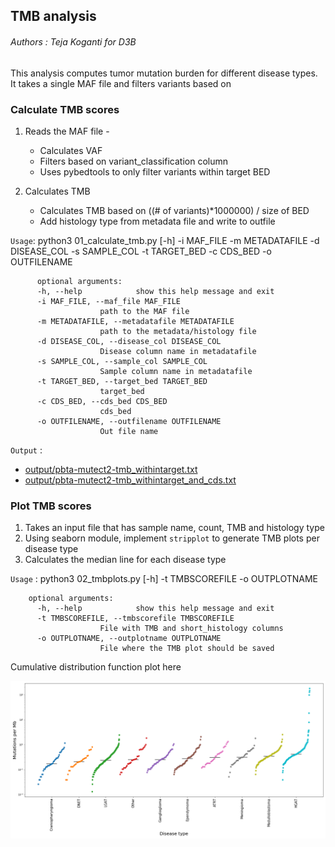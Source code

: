 ## TMB analysis

###### Authors : Teja Koganti for D3B

This analysis computes tumor mutation burden for different disease types.
It takes a single MAF file and filters variants  based on

### Calculate TMB scores
  1. Reads the MAF file -
      - Calculates VAF
      - Filters based on variant_classification column
      - Uses pybedtools to only filter variants within target BED

  2. Calculates TMB
      - Calculates TMB based on ((# of variants)*1000000) / size of BED
      - Add histology type from metadata file and write to outfile


   `Usage`: python3 01_calculate_tmb.py [-h] -i MAF_FILE -m METADATAFILE -d DISEASE_COL -s
                           SAMPLE_COL -t TARGET_BED -c CDS_BED -o OUTFILENAME

          optional arguments:
          -h, --help            show this help message and exit
          -i MAF_FILE, --maf_file MAF_FILE
                        path to the MAF file
          -m METADATAFILE, --metadatafile METADATAFILE
                        path to the metadata/histology file
          -d DISEASE_COL, --disease_col DISEASE_COL
                        Disease column name in metadatafile
          -s SAMPLE_COL, --sample_col SAMPLE_COL
                        Sample column name in metadatafile
          -t TARGET_BED, --target_bed TARGET_BED
                        target_bed
          -c CDS_BED, --cds_bed CDS_BED
                        cds_bed
          -o OUTFILENAME, --outfilename OUTFILENAME
                        Out file name

   `Output` :

   - [output/pbta-mutect2-tmb_withintarget.txt](https://github.com/d3b-center/d3b-bix-analysis-toolkit/tree/TMBanalysis/analyses/TMBanalysis/output)
   - [output/pbta-mutect2-tmb_withintarget_and_cds.txt](https://github.com/d3b-center/d3b-bix-analysis-toolkit/blob/feature/tmb_code/analyses/TMBanalysis/output/pbta-mutect2-tmb_withintarget_and_cds.txt)


### Plot TMB scores

 1. Takes an input file that has sample name, count, TMB and histology type
 2. Using seaborn module, implement `stripplot` to generate TMB plots per disease type
 3. Calculates the median line for each disease type

   `Usage` : python3 02_tmbplots.py [-h] -t TMBSCOREFILE -o OUTPLOTNAME

        optional arguments:
          -h, --help            show this help message and exit
          -t TMBSCOREFILE, --tmbscorefile TMBSCOREFILE
                        File with TMB and short_histology columns
          -o OUTPLOTNAME, --outplotname OUTPLOTNAME
                        File where the TMB plot should be saved

   Cumulative  distribution function plot  here

   ![](output/pbta-snv-mutect2.CFD.TMB.png)

